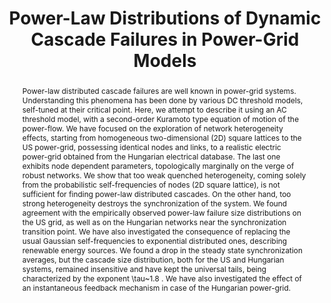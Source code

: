 ---
layout: talk
title:  Power-Law Distributions of Dynamic Cascade Failures in Power-Grid Models
name:  Géza Ódor 
talk-url: 
abstract: Power-law distributed cascade failures are well known in power-grid systems. Understanding this phenomena has been done by various DC threshold models, self-tuned at their critical point. Here, we attempt to describe it using an AC threshold model, with a second-order Kuramoto type equation of motion of the power-flow. We have focused on the exploration of network heterogeneity effects, starting from homogeneous two-dimensional (2D) square lattices to the US power-grid, possessing identical nodes and links, to a realistic electric power-grid obtained from the Hungarian electrical database. The last one exhibits node dependent parameters, topologically marginally on the verge of robust networks. We show that too weak quenched heterogeneity, coming solely from the probabilistic self-frequencies of nodes (2D square lattice), is not sufficient for finding power-law distributed cascades. On the other hand, too strong heterogeneity destroys the synchronization of the system. We found agreement with the empirically observed power-law failure size distributions on the US grid, as well as on the Hungarian networks near the synchronization transition point. We have also investigated the consequence of replacing the usual Gaussian self-frequencies to exponential distributed ones, describing renewable energy sources. We found a drop in the steady state synchronization averages, but the cascade size distribution, both for the US and Hungarian systems, remained insensitive and have kept the universal tails, being characterized by the exponent \tau~1.8 . We have also investigated the effect of an instantaneous feedback mechanism in case of the Hungarian power-grid. 
session: contributed
---